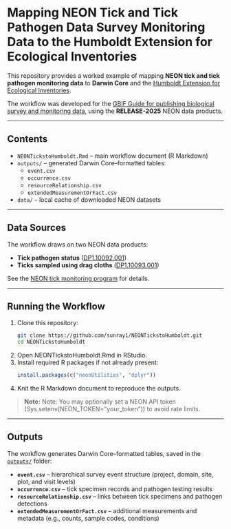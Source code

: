 # Mapping NEON Tick and Tick Pathogen Data Survey Monitoring Data to the Humboldt Extension for Ecological Inventories

This repository provides a worked example of mapping **NEON tick and tick pathogen monitoring data** to **Darwin Core** and the [Humboldt Extension for Ecological Inventories](https://eco.tdwg.org/).  

The workflow was developed for the [GBIF Guide for publishing biological survey and monitoring data](https://docs.gbif.org/guide-publishing-survey-data/en/), using the **RELEASE-2025** NEON data products.

---

## Contents

- `NEONTickstoHumboldt.Rmd` – main workflow document (R Markdown)
- `outputs/` – generated Darwin Core–formatted tables:
  - `event.csv`
  - `occurrence.csv`
  - `resourceRelationship.csv`
  - `extendedMeasurementOrFact.csv`
- `data/` – local cache of downloaded NEON datasets

---

## Data Sources

The workflow draws on two NEON data products:  

- **Tick pathogen status** ([DP1.10092.001](https://data.neonscience.org/data-products/DP1.10092.001/RELEASE-2025))  
- **Ticks sampled using drag cloths** ([DP1.10093.001](https://data.neonscience.org/data-products/DP1.10093.001/RELEASE-2025))  

See the [NEON tick monitoring program](https://www.neonscience.org/data-collection/ticks) for details.

---

## Running the Workflow

1. Clone this repository:  
   ```bash
   git clone https://github.com/sunray1/NEONTickstoHumboldt.git
   cd NEONTickstoHumboldt
   ```
2. Open NEONTickstoHumboldt.Rmd in RStudio.
3. Install required R packages if not already present:
    ```r
    install.packages(c("neonUtilities", "dplyr"))
    ```
3. Knit the R Markdown document to reproduce the outputs.

> **Note:** Note: You may optionally set a NEON API token (Sys.setenv(NEON_TOKEN="your_token")) to avoid rate limits.

---

## Outputs

The workflow generates Darwin Core–formatted tables, saved in the [`outputs/`](https://github.com/sunray1/NEONTickstoHumboldt/tree/master/outputs) folder:

- **`event.csv`** – hierarchical survey event structure (project, domain, site, plot, and visit levels)  
- **`occurrence.csv`** – tick specimen records and pathogen testing results  
- **`resourceRelationship.csv`** – links between tick specimens and pathogen detections  
- **`extendedMeasurementOrFact.csv`** – additional measurements and metadata (e.g., counts, sample codes, conditions)
